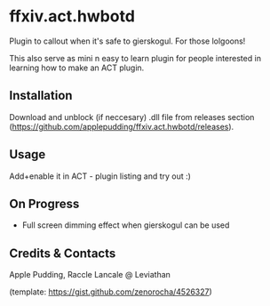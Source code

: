 # ffxiv.act.hwbotd
Plugin to callout when it's safe to gierskogul. For those lolgoons!

This also serve as mini n easy to learn plugin for people interested in learning how to make an ACT plugin.

## Installation
Download and unblock (if neccesary) .dll file from releases section (https://github.com/applepudding/ffxiv.act.hwbotd/releases).

## Usage
Add+enable it in ACT - plugin listing and try out :)

## On Progress
- Full screen dimming effect when gierskogul can be used

## Credits & Contacts
Apple Pudding, Raccle Lancale @ Leviathan

(template: https://gist.github.com/zenorocha/4526327)